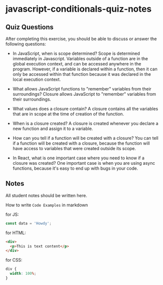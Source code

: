 # javascript-conditionals-quiz-notes

## Quiz Questions

After completing this exercise, you should be able to discuss or answer the following questions:

- In JavaScript, when is scope determined?
  Scope is determined immediately in Javascript. Variables outside of a function are in the global execution context, and can be accessed anywhere in the program. However, if a variable is declared within a function, then it can only be accessed within that function because it was declared in the local execution context.

- What allows JavaScript functions to "remember" variables from their surroundings?
  Closure allows JavaScript to "remember" variables from their surroundings.

- What values does a closure contain?
  A closure contains all the variables that are in scope at the time of creation of the function.

- When is a closure created?
  A closure is created whenever you declare a new function and assign it to a variable.

- How can you tell if a function will be created with a closure?
  You can tell if a function will be created with a closure, because the function will have access to variables that were created outside its scope.

- In React, what is one important case where you need to know if a closure was created?
  One important case is when you are using async functions, because it's easy to end up with bugs in your code.

## Notes

All student notes should be written here.

How to write `Code Examples` in markdown

for JS:

```javascript
const data = 'Howdy';
```

for HTML:

```html
<div>
  <p>This is text content</p>
</div>
```

for CSS:

```css
div {
  width: 100%;
}
```
